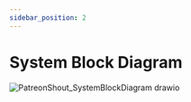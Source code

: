```yaml
---
sidebar_position: 2
---
```


# System Block Diagram

![PatreonShout_SystemBlockDiagram drawio](https://user-images.githubusercontent.com/53412105/189986549-71c0a162-3704-4213-b7de-9193a35a71cf.png)
